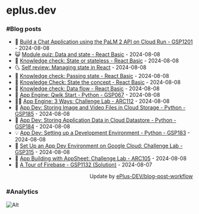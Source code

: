 # eplus.dev

### #Blog posts

<!-- BLOG-POST-LIST:START -->
 - 🧰 [Build a Chat Application using the PaLM 2 API on Cloud Run - GSP1201](https://eplus.dev/build-a-chat-application-using-the-palm-2-api-on-cloud-run-gsp1201) - 2024-08-08
 - 😺 [Module quiz: Data and state - React Basic](https://eplus.dev/module-quiz-data-and-state-react-basic) - 2024-08-08
 - 🗽 [Knowledge check: State or stateless - React Basic](https://eplus.dev/knowledge-check-state-or-stateless-react-basic) - 2024-08-08
 - 🌜 [Self review: Managing state in React](https://eplus.dev/self-review-managing-state-in-react) - 2024-08-08
 - 📝 [Knowledge check: Passing state - React Basic](https://eplus.dev/knowledge-check-passing-state-react-basic) - 2024-08-08
 - 🚀 [Knowledge Check: State the concept - React Basic](https://eplus.dev/knowledge-check-state-the-concept-react-basic) - 2024-08-08
 - 💼 [Knowledge check: Data flow - React Basic](https://eplus.dev/knowledge-check-data-flow-react-basic) - 2024-08-08
 - 🦣 [App Engine: Qwik Start - Python - GSP067](https://eplus.dev/app-engine-qwik-start-python-gsp067) - 2024-08-08
 - 👨‍🏫 [App Engine: 3 Ways: Challenge Lab - ARC112](https://eplus.dev/app-engine-3-ways-challenge-lab-arc112) - 2024-08-08
 - 🔭 [App Dev: Storing Image and Video Files in Cloud Storage - Python - GSP185](https://eplus.dev/app-dev-storing-image-and-video-files-in-cloud-storage-python-gsp185) - 2024-08-08
 - 🤡 [App Dev: Storing Application Data in Cloud Datastore - Python - GSP184](https://eplus.dev/app-dev-storing-application-data-in-cloud-datastore-python-gsp184) - 2024-08-08
 - 💡 [App Dev: Setting up a Development Environment - Python - GSP183](https://eplus.dev/app-dev-setting-up-a-development-environment-python-gsp183) - 2024-08-08
 - 🦣 [Set Up an App Dev Environment on Google Cloud: Challenge Lab - GSP315](https://eplus.dev/set-up-an-app-dev-environment-on-google-cloud-challenge-lab-gsp315) - 2024-08-08
 - 💪 [App Building with AppSheet: Challenge Lab - ARC105](https://eplus.dev/app-building-with-appsheet-challenge-lab-arc105) - 2024-08-08
 - 🤡 [A Tour of Firebase - GSP1132 &lpar;Solution&rpar;](https://eplus.dev/a-tour-of-firebase-gsp1132-solution) - 2024-08-07<!-- BLOG-POST-LIST:END -->

<div align="right">
  Update by <a target="_blank"
    href="https://github.com/ePlus-DEV/blog-post-workflow">ePlus-DEV/blog-post-workflow</a>
</div>

### #Analytics
![Alt](https://repobeats.axiom.co/api/embed/9990f7cddfbad8d834990b10ccad05f81ac1096f.svg "Repobeats analytics image")
